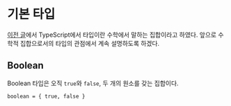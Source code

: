 # 기본 타입

[이전 글](typescript-type.md)에서 TypeScript에서 타입이란 수학에서 말하는 집합이라고 하였다. 앞으로 수학적 집합으로서의 타입의 관점에서 계속 설명하도록 하겠다. 

## Boolean
Boolean 타입은 오직 `true`와 `false`,  두 개의 원소를 갖는 집합이다.

```text
boolean = { true, false }
```

